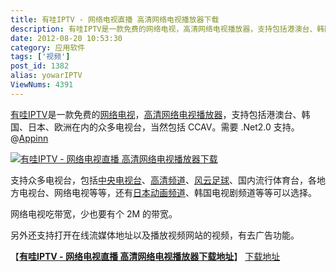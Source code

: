 ```yaml
---
title: 有哇IPTV - 网络电视直播 高清网络电视播放器下载
description: 有哇IPTV是一款免费的网络电视，高清网络电视播放器，支持包括港澳台、韩国、日本、欧洲在内的众多电视台，当然包括CCAV。需要.Net2.0支持。@Appinn支持众多电视台，包括中央电视台、高清频道、风云足球、国内流行体育台，各地方电视台、网络电视等等，还有日本动画频道、韩国电视剧频道等等可以选择。网络电视吃带宽，少也要有个2M的带宽。另外还支持打开在线流媒体地址以及播放视频网站
date: 2012-08-20 10:53:30
category: 应用软件
tags: ['视频']
post_id: 1382
alias: yowarIPTV
ViewNums: 4391
---
```


[有哇IPTV](/blog/yowariptv)是一款免费的[网络电视](/blog/yowariptv)，[高清网络电视播放器](/blog/yowariptv)，支持包括港澳台、韩国、日本、欧洲在内的众多电视台，当然包括 CCAV。需要 .Net2.0 支持。@[Appinn](http://www.appinn.com/)

[![有哇IPTV - 网络电视直播 高清网络电视播放器下载](http://img3.appinn.com/images/201207/201207201.jpg "有哇IPTV - 网络电视直播 高清网络电视播放器下载")](/blog/yowariptv)

支持众多电视台，包括[中央电视台](/blog/yowariptv)、[高清频道](/blog/yowariptv)、[风云足球](/blog/yowariptv)、国内流行体育台，各地方电视台、网络电视等等，还有[日本动画频道](/blog/yowariptv)、韩国电视剧频道等等可以选择。

网络电视吃带宽，少也要有个 2M 的带宽。

另外还支持打开在线流媒体地址以及播放视频网站的视频，有去广告功能。

【[**有哇IPTV - 网络电视直播 高清网络电视播放器下载地址**](/blog/yowariptv)】
[下载地址](download.asp?id=505)

